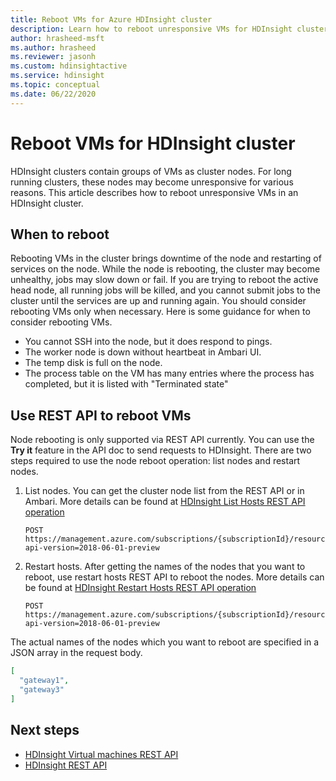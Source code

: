 ```yaml
---
title: Reboot VMs for Azure HDInsight cluster 
description: Learn how to reboot unresponsive VMs for HDInsight cluster.
author: hrasheed-msft
ms.author: hrasheed
ms.reviewer: jasonh
ms.custom: hdinsightactive
ms.service: hdinsight
ms.topic: conceptual
ms.date: 06/22/2020
---
```


# Reboot VMs for HDInsight cluster

HDInsight clusters contain groups of VMs as cluster nodes. For long running clusters, these nodes may become unresponsive for various reasons. This article describes how to reboot unresponsive VMs in an HDInsight cluster.

## When to reboot

Rebooting VMs in the cluster brings downtime of the node and restarting of services on the node. While the node is rebooting, the cluster may become unhealthy, jobs may slow down or fail. If you are trying to reboot the active head node, all running jobs will be killed, and you cannot submit jobs to the cluster until the services are up and running again. You should consider rebooting VMs only when necessary. Here is some guidance for when to consider rebooting VMs.

- You cannot SSH into the node, but it does respond to pings.
- The worker node is down without heartbeat in Ambari UI.
- The temp disk is full on the node.
- The process table on the VM has many entries where the process has completed, but it is listed with "Terminated state"

## Use REST API to reboot VMs

Node rebooting is only supported via REST API currently. You can use the **Try it** feature in the API doc to send requests to HDInsight. There are two steps required to use the node reboot operation: list nodes and restart nodes.

1. List nodes. You can get the cluster node list from the REST API or in Ambari. More details can be found at [HDInsight List Hosts REST API operation](https://docs.microsoft.com/rest/api/hdinsight/virtualmachines/listhosts)

    ```
    POST https://management.azure.com/subscriptions/{subscriptionId}/resourceGroups/{resourceGroupName}/providers/Microsoft.HDInsight/clusters/{clusterName}/listHosts?api-version=2018-06-01-preview
    ```

2. Restart hosts. After getting the names of the nodes that you want to reboot, use restart hosts REST API to reboot the nodes. More details can be found at [HDInsight Restart Hosts REST API operation](https://docs.microsoft.com/rest/api/hdinsight/virtualmachines/restarthosts)

    ```
    POST https://management.azure.com/subscriptions/{subscriptionId}/resourceGroups/{resourceGroupName}/providers/Microsoft.HDInsight/clusters/{clusterName}/restartHosts?api-version=2018-06-01-preview
    ```

The actual names of the nodes which you want to reboot are specified in a JSON array in the request body.

```json
[
  "gateway1",
  "gateway3"
]
```

## Next steps

* [HDInsight Virtual machines REST API](https://docs.microsoft.com/rest/api/hdinsight/virtualmachines)
* [HDInsight REST API](https://docs.microsoft.com/rest/api/hdinsight/)